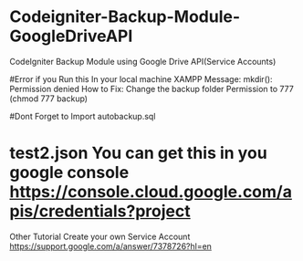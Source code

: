# Codeigniter-Backup-Module-GoogleDriveAPI

CodeIgniter Backup Module using Google Drive API(Service Accounts)

#Error if you Run this In your local machine XAMPP
Message: mkdir(): Permission denied
How to Fix: Change the backup folder Permission to 777 (chmod 777 backup)

#Dont Forget to Import autobackup.sql

# test2.json You can get this in you google console https://console.cloud.google.com/apis/credentials?project

Other Tutorial Create your own Service Account https://support.google.com/a/answer/7378726?hl=en
